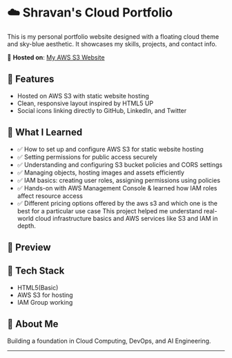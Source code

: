 # ☁️ Shravan's Cloud Portfolio

This is my personal portfolio website designed with a floating cloud theme and sky-blue aesthetic. It showcases my skills, projects, and contact info.

🚀 **Hosted on**: [My AWS S3 Website](http://shravan-portfolio-2025.s3-website.ap-south-1.amazonaws.com/)

## 📌 Features
- Hosted on AWS S3 with static website hosting
- Clean, responsive layout inspired by HTML5 UP
- Social icons linking directly to GitHub, LinkedIn, and Twitter

## 🧠 What I Learned

- ✅ How to set up and configure AWS S3 for static website hosting
- ✅ Setting permissions for public access securely
- ✅ Understanding and configuring S3 bucket policies and CORS settings
- ✅ Managing objects, hosting images and assets efficiently
- ✅ IAM basics: creating user roles, assigning permissions using policies
- ✅ Hands-on with AWS Management Console & learned how IAM roles affect resource access
- ✅ Different pricing options offered by the aws s3 and which one is the best for a particular use case
This project helped me understand real-world cloud infrastructure basics and AWS services like S3 and IAM in depth.

## 📸 Preview


## 📂 Tech Stack
- HTML5(Basic)
- AWS S3 for hosting
- IAM Group working


## 🧠 About Me
Building a foundation in Cloud Computing, DevOps, and AI Engineering.

---
